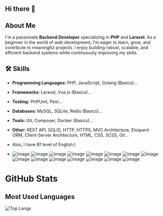 ## Hi there 👋

## About Me
I'm a passionate **Backend Developer** specializing in **PHP** and **Laravel**. As a beginner in the world of web development, I'm eager to learn, grow, and contribute to meaningful projects. I enjoy building robust, scalable, and efficient backend systems while continuously improving my skills.

## 🛠️ Skills
- **Programming Languages:** PHP, JavaScript, Golang (Basics)...
- **Frameworks:** Laravel, Vue.js (Basics)...
- **Testing:** PHPUnit, Pest...
- **Databases:** MySQL, SQLite, Redis (Basics)...
- **Tools:** Git, Composer, Docker (Basics)...
- **Other:** REST API, SOLID, HTTP, HTTPS, MVC Architecture, Eloquent ORM, Client-Server Architecture, HTML, CSS, SCSS, Git...
- Also, I have B1 level of English:) 

- ![image](https://github.com/user-attachments/assets/a3e103f1-9f12-49d4-95fe-fff0cd29578a)
![image](https://github.com/user-attachments/assets/b8711d04-04db-4e2e-bb8a-3912aaaa45d2)
![image](https://github.com/user-attachments/assets/91023860-cf04-4175-8422-eb9d49938792)
![image](https://github.com/user-attachments/assets/3b9a88f6-bc9b-4c5b-9fc4-52dbbf1135ae)
![image](https://github.com/user-attachments/assets/2f84a1a3-4c81-4b5c-b745-b8d213b64409)
![image](https://github.com/user-attachments/assets/eebc2aed-32cb-41a1-932c-77f84f83b433)
![image](https://github.com/user-attachments/assets/4c8313d7-634f-4c1c-aec3-64c84161f2ae)
![image](https://github.com/user-attachments/assets/a53ed8fc-8c13-4910-ba9a-383d366bc775)
![image](https://github.com/user-attachments/assets/7ff34fd0-a8be-45ca-b672-d9465222754a)
![image](https://github.com/user-attachments/assets/a56fe8f0-1189-47ca-8664-bcfb7bbd842c)
![image](https://github.com/user-attachments/assets/73d4a067-f70c-4352-9112-790aa918ca5e)
![image](https://github.com/user-attachments/assets/3f867d57-00c9-4337-a995-39c1e963a02d)
![image](https://github.com/user-attachments/assets/d0065c42-e64f-40d1-a5e4-7005b5110fc7)
![image](https://github.com/user-attachments/assets/b0a3172b-f2ff-422c-86d4-8cbb92b6eb0a)
![image](https://github.com/user-attachments/assets/65b594d1-6067-498b-9931-1b8f9aa5b83e)



# GitHub Stats

## Most Used Languages
![Top Langs](https://github-readme-stats.vercel.app/api/top-langs/?username=dxseless&layout=compact&theme=radical)
